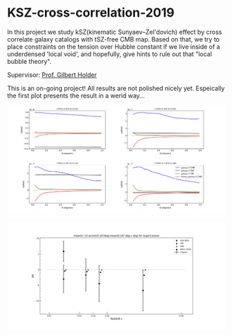 # KSZ-cross-correlation-2019

In this project we study kSZ(kinematic Sunyaev–Zel'dovich) effect by cross correlate galaxy catalogs with tSZ-free CMB map. Based on that, we try to place constraints on the tension over Hubble constant if we live inside of a underdensed 'local void', and hopefully, give hints to rule out that "local bubble theory".

Supervisor: [Prof. Gilbert Holder](https://physics.illinois.edu/people/directory/profile/gholder)

This is an on-going project! All results are not polished nicely yet. Espeically the first plot presents the result in a werid way...


![](plot/testfig9.png)



![](plot/testfig10.png)
